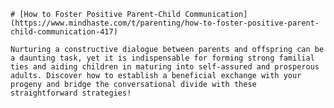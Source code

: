 
    # [How to Foster Positive Parent-Child Communication](https://www.mindhaste.com/t/parenting/how-to-foster-positive-parent-child-communication-417)

    Nurturing a constructive dialogue between parents and offspring can be a daunting task, yet it is indispensable for forming strong familial ties and aiding children in maturing into self-assured and prosperous adults. Discover how to establish a beneficial exchange with your progeny and bridge the conversational divide with these straightforward strategies!
    